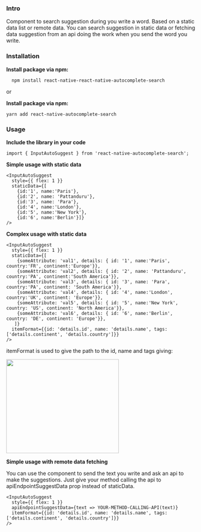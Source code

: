 ### Intro

Component to search suggestion during you write a word. Based on a static data list or remote data. You can search suggestion in static data or fetching data suggestion from an api doing the work when you send the word you write.


### Installation



**Install package via npm:**
```
  npm install react-native-react-native-autocomplete-search
```

or

**Install package via npm:**
```
yarn add react-native-autocomplete-search
```


### Usage
**Include the library in your code**
```
import { InputAutoSuggest } from 'react-native-autocomplete-search';
```

**Simple usage with static data**

```
<InputAutoSuggest
  style={{ flex: 1 }}
  staticData={[
    {id:'1', name:'Paris'},
    {id:'2', name: 'Pattanduru'},
    {id:'3', name: 'Para'},
    {id:'4', name:'London'},
    {id:'5', name:'New York'},
    {id:'6', name:'Berlin'}]}
/>
```

**Complex usage with static data**
```
<InputAutoSuggest
  style={{ flex: 1 }}
  staticData={[
    {someAttribute: 'val1', details: { id: '1', name:'Paris', country:'FR', continent:'Europe'}},
    {someAttribute: 'val2', details: { id: '2', name: 'Pattanduru', country:'PA', continent:'South America'}},
    {someAttribute: 'val3', details: { id: '3', name: 'Para', country:'PA', continent: 'South America'}},
    {someAttribute: 'val4', details: { id: '4', name:'London', country:'UK', continent: 'Europe'}},
    {someAttribute: 'val5', details: { id: '5', name:'New York', country: 'US', continent: 'North America'}},
    {someAttribute: 'val6', details: { id: '6', name:'Berlin', country: 'DE', continent: 'Europe'}},
   ]}
  itemFormat={{id: 'details.id', name: 'details.name', tags:['details.continent', 'details.country']}}
/>
```

itemFormat is used to give the path to the id, name and tags giving:

<img src="https://raw.githubusercontent.com/najeal/react-native-autocomplete-search/master/examples/result_images/react-native-autocomplete-search-complex.png" width="300" height="250"/>


**Simple usage with remote data fetching**

You can use the component to send the text you write and ask an api to make the suggestions. Just give your method calling the api to apiEndpointSuggestData prop instead of staticData.
```
<InputAutoSuggest
  style={{ flex: 1 }}
  apiEndpointSuggestData={text => YOUR-METHOD-CALLING-API(text)}
  itemFormat={{id: 'details.id', name: 'details.name', tags:['details.continent', 'details.country']}}
/>
```
